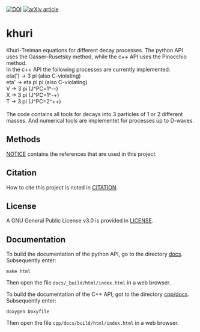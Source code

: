 
[![DOI](https://zenodo.org/badge/630925513.svg)](https://zenodo.org/badge/latestdoi/630925513)
[![arXiv article](https://img.shields.io/badge/article-%20hep--ph%3A2212.11767-brightgreen)](https://inspirehep.net/literature/2617378)

# khuri

Khuri-Treiman equations for different decay processes. The python API uses the Gasser-Rusetsky method, while the c++ API uses the Pinocchio method.\
In the c++ API the following processes are currently implemented:\
eta(') -> 3 pi (also C-violating)\
eta' -> eta pi pi (also C-violating)\
V -> 3 pi (J^PC=1^--)\
X -> 3 pi (J^PC=1^-+)\
T -> 3 pi (J^PC=2^++)\
\
The code contains all tools for decays into 3 particles of 1 or 2 different masses. And numerical tools are implementet for processes up to D-waves. 

## Methods

[NOTICE](./NOTICE.md) contains the references that are used in this project.

## Citation

How to cite this project is noted in [CITATION](./CITATION.cff).

## License

A GNU General Public License v3.0 is provided in [LICENSE](./LICENSE).

## Documentation

To build the documentation of the python API, go to the directory [docs](./docs).
Subsequently enter:

    make html

Then open the file ``docs/_build/html/index.html`` in a web browser.

To build the documentation of the C++ API, got to the directory [cpp/docs](./cpp/docs).
Subsequently enter:

    doxygen Doxyfile

Then open the file ``cpp/docs/build/html/index.html`` in a web browser.
